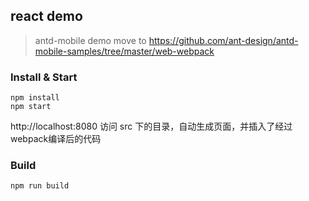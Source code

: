 
## react demo

> antd-mobile demo move to https://github.com/ant-design/antd-mobile-samples/tree/master/web-webpack


### Install & Start

```shell
npm install
npm start
```

http://localhost:8080 访问 src 下的目录，自动生成页面，并插入了经过webpack编译后的代码

### Build

```
npm run build
```
